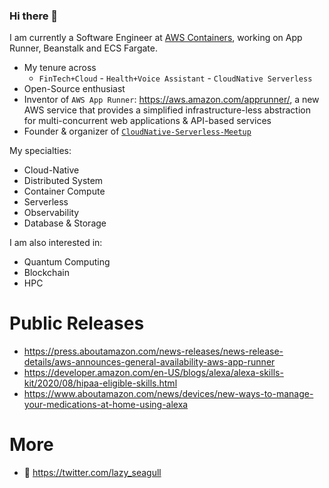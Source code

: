 ### Hi there 👋
I am currently a Software Engineer at [AWS Containers](https://aws.amazon.com/containers/), working on App Runner, Beanstalk and ECS Fargate.

- My tenure across 
  - ```FinTech+Cloud``` - ```Health+Voice Assistant``` - ```CloudNative Serverless```
- Open-Source enthusiast
- Inventor of ```AWS App Runner```: https://aws.amazon.com/apprunner/, a new AWS service that provides a simplified infrastructure-less abstraction for multi-concurrent web applications & API-based services
- Founder & organizer of [```CloudNative-Serverless-Meetup```](https://github.com/CloudNative-Serverless-Meetup)


My specialties: 
- Cloud-Native
- Distributed System
- Container Compute
- Serverless 
- Observability
- Database & Storage

I am also interested in:
- Quantum Computing
- Blockchain
- HPC 


# Public Releases
- https://press.aboutamazon.com/news-releases/news-release-details/aws-announces-general-availability-aws-app-runner
- https://developer.amazon.com/en-US/blogs/alexa/alexa-skills-kit/2020/08/hipaa-eligible-skills.html 
- https://www.aboutamazon.com/news/devices/new-ways-to-manage-your-medications-at-home-using-alexa 


# More
- 🐧 https://twitter.com/lazy_seagull

